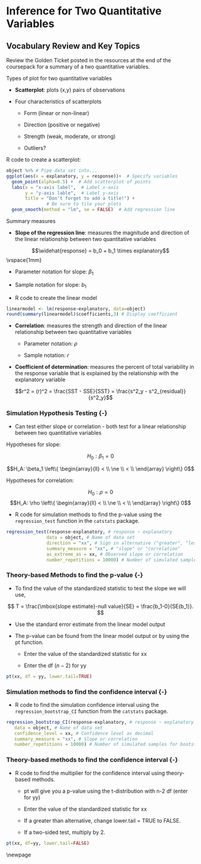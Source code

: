 # Inference for Two Quantitative Variables

## Vocabulary Review and Key Topics

Review the Golden Ticket posted in the resources at the end of the coursepack for a summary of a two quantitative variables.

Types of plot for two quantitative variables

* **Scatterplot**: plots (x,y) pairs of observations

* Four characteristics of scatterplots

    - Form (linear or non-linear)
    
    - Direction (positive or negative)
    
    - Strength (weak, moderate, or strong)
    
    - Outliers?

R code to create a scatterplot:


``` r
object %>% # Pipe data set into...
ggplot(aes(x = explanatory, y = response))+  # Specify variables
  geom_point(alpha=0.5) +  # Add scatterplot of points
  labs(x = "x-axis label",  # Label x-axis
       y = "y-axis lable",  # Label y-axis
       title = "Don't forget to add a title!") + 
               # Be sure to tile your plots
  geom_smooth(method = "lm", se = FALSE)  # Add regression line
```


Summary measures

* **Slope of the regression line**: measures the magnitude and direction of the linear relationship between two quantitative variables

$$\widehat{response} = b_0 + b_1 \times explanatory$$
\vspace{1mm}

- Parameter notation for slope: $\beta_1$
    
- Sample notation for slope: $b_1$
    
* R code to create the linear model


``` r
linearmodel <- lm(response~explanatory, data=object)
round(summary(linearmodel)$coefficients,3) # Display coefficient
```

* **Correlation**: measures the strength and direction of the linear relationship between two quantitative variables

    * Parameter notation: $\rho$
    
    * Sample notation: $r$
    
* **Coefficient of determination**: measures the percent of total variability in the response variable that is explained by the relationship with the explanatory variable
    
$$r^2 = (r)^2 = \frac{SST - SSE}{SST} = \frac{s^2_y - s^2_{residual}}{s^2_y}$$

### Simulation Hypothesis Testing {-}

* Can test either slope or correlation - both test for a linear relationship between two quantitative variables

Hypotheses for slope:

$$H_0: \beta_1 = 0$$

$$H_A: \beta_1 \left\{
\begin{array}{ll}
< \\
\ne \\
< \\
\end{array}
\right\}
0$$

Hypotheses for correlation:


$$H_0: \rho = 0$$
$$H_A: \rho \left\{
\begin{array}{ll}
< \\
\ne \\
< \\
\end{array}
\right\}
0$$

* R code for simulation methods to find the p-value using the `regression_test` function in the `catstats` package.


``` r
regression_test(response~explanatory, # response ~ explanatory
               data = object, # Name of data set
               direction = "xx", # Sign in alternative ("greater", "less", "two-sided")
               summary_measure = "xx", # "slope" or "correlation"
               as_extreme_as = xx, # Observed slope or correlation
               number_repetitions = 10000) # Number of simulated samples for null distribution
```

### Theory-based Methods to find the p-value {-}

* To find the value of the standardized statistic to test the slope we will use, 

$$
T = \frac{\mbox{slope estimate}-null value}{SE} = \frac{b_1-0}{SE(b_1)}.
$$
* Use the standard error estimate from the linear model output

* The p-value can be found from the linear model output or by using the pt function.

    * Enter the value of the standardized statistic for xx
    
    * Enter the df $(n-2)$ for yy


``` r
pt(xx, df = yy, lower.tail=TRUE)
```

### Simulation methods to find the confidence interval {-}

* R code to find the simulation confidence interval using the `regression_bootstrap_CI` function from the `catstats` package.


``` r
regression_bootstrap_CI(response~explanatory, # response ~ explanatory
   data = object, # Name of data set
   confidence_level = xx, # Confidence level as decimal
   summary_measure = "xx", # Slope or correlation
   number_repetitions = 10000) # Number of simulated samples for bootstrap distribution
```

### Theory-based methods to find the confidence interval {-}

* R code to find the multiplier for the confidence interval using theory-based methods.

    * pt will give you a p-value using the t-distribution with n-2 df (enter for yy)
    
    * Enter the value of the standardized statistic for xx

    * If a greater than alternative, change lower.tail = TRUE to FALSE.
    
    * If a two-sided test, multiply by 2.


``` r
pt(xx, df=yy, lower.tail=FALSE)
```

\newpage
